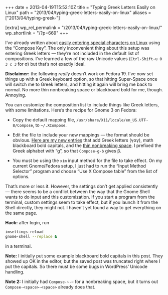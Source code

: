 +++
date = 2013-04-19T15:52:10Z
title = "Typing Greek Letters Easily on Linux"
path = "2013/04/typing-greek-letters-easily-on-linux"
aliases = ["2013/04/typing-greek-"]

[extra]
wp_rel_permalink = "/2013/04/typing-greek-letters-easily-on-linux/"
wp_shortlink = "/?p=669"
+++

I’ve already written about
[easily entering special characters on Linux](@/2010/fun-with-unicode.md)
using the “Compose Key”. The only inconvenient thing about this setup was
entering Greek letters — they’re not included in the default list of
compositions. I’ve learned a few of the raw Unicode values (`Ctrl-Shift-u 0 3
c 3` for σ) but that’s not exactly ideal.

**Disclaimer:** the following _really_ doesn’t work on Fedora 19. I’ve now set
things up with a Greek keyboard option, so that hitting Super-Space once will
switch me to Greek letters, and hitting it again will bring me back to normal.
No more thin nonbreaking space or blackboard bold for me, though. Annoying.

You can customize the composition list to include things like Greek letters,
with some limitations. Here’s the recipe for Gnome 3 on Fedora:

- Copy the default mapping file, `/usr/share/X11/locale/en_US.UTF-8/Compose`,
  to `~/.XCompose`.

- Edit the file to include your new mappings — the format should be obvious.
  [Here are my new entries](https://gist.github.com/pkgw/5422749) that add
  Greek letters (γαγ), math blackboard bold capitals, and the
  [thin nonbreaking space](http://en.wikipedia.org/wiki/Nonbreaking_space). I
  prefixed the Greek alphabet with “g”, so that `Compose-g-b` gives β.

- You must be using the `xim` input method for the file to take effect. On my
  current Gnome/Fedora setup, I just had to run the “Input Method Selector”
  program and choose “Use X Compose table” from the list of options.

That’s more or less it. However, the settings don’t get applied consistently —
there seems to be a conflict between the way that the Gnome Shell wants to do
input and this customization. If you start a program from the terminal, custom
settings seem to take effect, but if you launch it from the Shell directly,
they might not. I haven’t yet found a way to get everything on the same page.

**Hack:** after login, run

```sh
imsettings-reload
gnome-shell --replace &
```

in a terminal.

**Note:** I initially put some example blackboard bold capitals in this post.
They showed up OK in the editor, but the saved post was truncated right where
I put the capitals. So there must be some bugs in WordPress’ Unicode handling.

**Note 2:** I initially had `Compose-~-~` for a nonbreaking space, but it
turns out `Compose-<space>-<space>` already does that.
